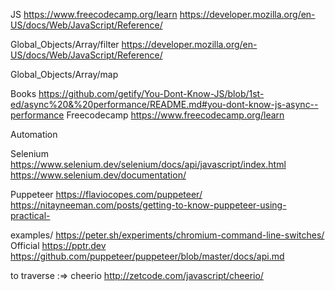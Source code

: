 JS
https://www.freecodecamp.org/learn
https://developer.mozilla.org/en-US/docs/Web/JavaScript/Reference/

Global_Objects/Array/filter
https://developer.mozilla.org/en-US/docs/Web/JavaScript/Reference/

Global_Objects/Array/map

Books
https://github.com/getify/You-Dont-Know-JS/blob/1st-ed/async%20&%20performance/README.md#you-dont-know-js-async--performance
Freecodecamp
https://www.freecodecamp.org/learn

Automation

Selenium
https://www.selenium.dev/selenium/docs/api/javascript/index.html
https://www.selenium.dev/documentation/

Puppeteer
https://flaviocopes.com/puppeteer/
https://nitayneeman.com/posts/getting-to-know-puppeteer-using-practical-

examples/
https://peter.sh/experiments/chromium-command-line-switches/ Official
https://pptr.dev
https://github.com/puppeteer/puppeteer/blob/master/docs/api.md


to traverse :=> cheerio 
http://zetcode.com/javascript/cheerio/